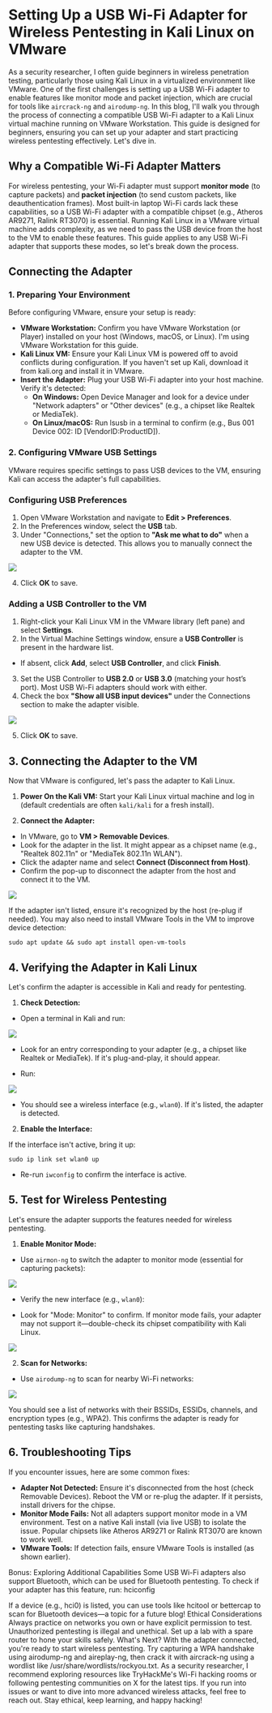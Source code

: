 # Setting Up a USB Wi-Fi Adapter for Wireless Pentesting in Kali Linux on VMware

As a security researcher, I often guide beginners in wireless penetration testing, particularly those using Kali Linux in a virtualized environment like VMware. One of the first challenges is setting up a USB Wi-Fi adapter to enable features like monitor mode and packet injection, which are crucial for tools like `aircrack-ng` and `airodump-ng`. In this blog, I'll walk you through the process of connecting a compatible USB Wi-Fi adapter to a Kali Linux virtual machine running on VMware Workstation. This guide is designed for beginners, ensuring you can set up your adapter and start practicing wireless pentesting effectively. Let's dive in.

## Why a Compatible Wi-Fi Adapter Matters

For wireless pentesting, your Wi-Fi adapter must support **monitor mode** (to capture packets) and **packet injection** (to send custom packets, like deauthentication frames). Most built-in laptop Wi-Fi cards lack these capabilities, so a USB Wi-Fi adapter with a compatible chipset (e.g., Atheros AR9271, Ralink RT3070) is essential. Running Kali Linux in a VMware virtual machine adds complexity, as we need to pass the USB device from the host to the VM to enable these features. This guide applies to any USB Wi-Fi adapter that supports these modes, so let's break down the process.

## Connecting the Adapter

### 1. Preparing Your Environment

Before configuring VMware, ensure your setup is ready:

- **VMware Workstation:** Confirm you have VMware Workstation (or Player) installed on your host (Windows, macOS, or Linux). I'm using VMware Workstation for this guide.
- **Kali Linux VM:** Ensure your Kali Linux VM is powered off to avoid conflicts during configuration. If you haven't set up Kali, download it from kali.org and install it in VMware.
- **Insert the Adapter:** Plug your USB Wi-Fi adapter into your host machine. Verify it's detected:
  - **On Windows:** Open Device Manager and look for a device under "Network adapters" or "Other devices" (e.g., a chipset like Realtek or MediaTek).
  - **On Linux/macOS:** Run lsusb in a terminal to confirm (e.g., Bus 001 Device 002: ID [VendorID:ProductID]).

### 2. Configuring VMware USB Settings

VMware requires specific settings to pass USB devices to the VM, ensuring Kali can access the adapter's full capabilities.

### Configuring USB Preferences

1. Open VMware Workstation and navigate to **Edit > Preferences**.
2. In the Preferences window, select the **USB** tab.
3. Under "Connections," set the option to **"Ask me what to do"** when a new USB device is detected. This allows you to manually connect the adapter to the VM.

![](assets/images/2.png)
   
4. Click **OK** to save.

### Adding a USB Controller to the VM

1. Right-click your Kali Linux VM in the VMware library (left pane) and select **Settings**.
2. In the Virtual Machine Settings window, ensure a **USB Controller** is present in the hardware list.
  - If absent, click **Add**, select **USB Controller**, and click **Finish**.
3. Set the USB Controller to **USB 2.0** or **USB 3.0** (matching your host’s port). Most USB Wi-Fi adapters should work with either.
4. Check the box **"Show all USB input devices"** under the Connections section to make the adapter visible.

![](assets/images/3.png)

5. Click **OK** to save.

## 3. Connecting the Adapter to the VM

Now that VMware is configured, let's pass the adapter to Kali Linux.

1. **Power On the Kali VM:** Start your Kali Linux virtual machine and log in (default credentials are often `kali/kali` for a fresh install).

2. **Connect the Adapter:**
  - In VMware, go to **VM > Removable Devices**.
  - Look for the adapter in the list. It might appear as a chipset name (e.g., "Realtek 802.11n" or "MediaTek 802.11n WLAN").
  - Click the adapter name and select **Connect (Disconnect from Host)**.
  - Confirm the pop-up to disconnect the adapter from the host and connect it to the VM.

![](assets/images/4.png)

If the adapter isn't listed, ensure it's recognized by the host (re-plug if needed). You may also need to install VMware Tools in the VM to improve device detection:

```
sudo apt update && sudo apt install open-vm-tools
```
## 4. Verifying the Adapter in Kali Linux

Let's confirm the adapter is accessible in Kali and ready for pentesting.

1. **Check Detection:**

  - Open a terminal in Kali and run:

![](assets/images/5.png)

  - Look for an entry corresponding to your adapter (e.g., a chipset like Realtek or MediaTek). If it's plug-and-play, it should appear.

  - Run:

![](assets/images/6.png)

  - You should see a wireless interface (e.g., `wlan0`). If it's listed, the adapter is detected.

2. **Enable the Interface:**

If the interface isn't active, bring it up:

```
sudo ip link set wlan0 up
```

  - Re-run `iwconfig` to confirm the interface is active.

## 5. Test for Wireless Pentesting

Let's ensure the adapter supports the features needed for wireless pentesting.

1. **Enable Monitor Mode:**

- Use `airmon-ng` to switch the adapter to monitor mode (essential for capturing packets):
  
![](assets/images/7.png)

- Verify the new interface (e.g., `wlan0`):

- Look for "Mode: Monitor" to confirm. If monitor mode fails, your adapter may not support it—double-check its chipset compatibility with Kali Linux.

![](assets/images/8.png)

2. **Scan for Networks:**

- Use `airodump-ng` to scan for nearby Wi-Fi networks:

![](assets/images/9.png)

You should see a list of networks with their BSSIDs, ESSIDs, channels, and encryption types (e.g., WPA2). This confirms the adapter is ready for pentesting tasks like capturing handshakes.

## 6. Troubleshooting Tips

If you encounter issues, here are some common fixes:

- **Adapter Not Detected:** Ensure it's disconnected from the host (check Removable Devices). Reboot the VM or re-plug the adapter. If it persists, install drivers for the chipse.
- **Monitor Mode Fails:** Not all adapters support monitor mode in a VM environment. Test on a native Kali install (via live USB) to isolate the issue. Popular chipsets like Atheros AR9271 or Ralink RT3070 are known to work well.
- **VMware Tools:** If detection fails, ensure VMware Tools is installed (as shown earlier).

Bonus: Exploring Additional Capabilities
Some USB Wi-Fi adapters also support Bluetooth, which can be used for Bluetooth pentesting. To check if your adapter has this feature, run:
hciconfig

If a device (e.g., hci0) is listed, you can use tools like hcitool or bettercap to scan for Bluetooth devices—a topic for a future blog!
Ethical Considerations
Always practice on networks you own or have explicit permission to test. Unauthorized pentesting is illegal and unethical. Set up a lab with a spare router to hone your skills safely.
What's Next?
With the adapter connected, you're ready to start wireless pentesting. Try capturing a WPA handshake using airodump-ng and aireplay-ng, then crack it with aircrack-ng using a wordlist like /usr/share/wordlists/rockyou.txt. As a security researcher, I recommend exploring resources like TryHackMe's Wi-Fi hacking rooms or following pentesting communities on X for the latest tips.
If you run into issues or want to dive into more advanced wireless attacks, feel free to reach out. Stay ethical, keep learning, and happy hacking!
